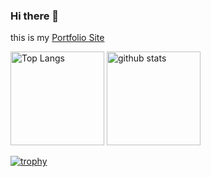 ### Hi there 👋

this is my [Portfolio Site](https://daikimatsuura.vercel.app/)

<!--
**daikimatsura/daikimatsura** is a ✨ _special_ ✨ repository because its `README.md` (this file) appears on your GitHub profile.

Here are some ideas to get you started:

- 🔭 I’m currently working on ...
- 🌱 I’m currently learning ...
- 👯 I’m looking to collaborate on ...
- 🤔 I’m looking for help with ...
- 💬 Ask me about ...
- 📫 How to reach me: ...
- 😄 Pronouns: ...
- ⚡ Fun fact: ...
-->

<p align="left"> 
  <img alt="Top Langs" height="150px" src="https://github-readme-stats.vercel.app/api/top-langs/?username=daikimatsura&layout=compact&show_icons=true&theme=onedark" />
  <img alt="github stats" height="150px" src="https://github-readme-stats.vercel.app/api?username=daikimatsura&theme=onedark&show_icons=ture" />
</p>

[![trophy](https://github-profile-trophy.vercel.app/?username=daikimatsura&theme=onedark&column=7)](https://github.com/ryo-ma/github-profile-trophy)
